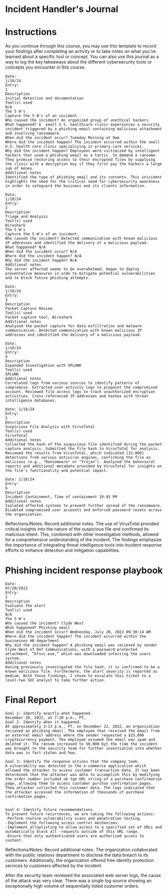 # Incident Handler's Journal

# Instructions
As you continue through this course, you may use this template to record your findings after completing an activity or to take notes on what you've learned about a specific tool or concept. You can also use this journal as a way to log the key takeaways about the different cybersecurity tools or concepts you encounter in this course.

```
Date: 
1/18/24
Entry:
1
Description
Initial detection and documentation
Tool(s) used
N/A
The 5 W's 
Capture the 5 W's of an incident.
Who caused the incident? An organized group of unethical hackers
What happened? A  small U.S. healthcare clinic expereinces a security incident triggered by a phishing email containing malicious attachemnt and involving ransomware.
When did the incident occur? Tueaday Morning at 9am
Where did the incident happen? The incident occurred within the small U.S. health care clinic specializing in primary-care services.
Why did the incident happen? Employees were victimized by intelligent  hackers that used a phishing email as a tactic  to demand a ransome. They promise restoring access to their encrypted files by supplying the clinic with a decryption key if they first pay the hackers a large sum of money. 
Additional notes
Identified the type of phishing email and its contents. This inicident highlights the need for the critical need for cybersecurity awareness in order to safeguard the business and its clients information. 
```


```
Date: 
1/18/24
Entry:
2
Description
Triage and Analysis
Tool(s) used
Wireshark
The 5 W's 
Capture the 5 W's of an incident.
Who caused the incident? Detected communication with known malicious IP addresses and identified the delivery of a malicious payload.
What happened? N/A
When did the incident occur? N/A
Where did the incident happen? N/A
Why did the incident happen? N/A
Additional notes
The server affected seems to be overwhelmed, began to deploy preventative measures in orde to mitigate potential vulnerabilities and to block future phishing attempts. 
```


```
Date: 
1/18/24
Entry: 
3
Description
Packet Capture Review
Tool(s) used
Packet capture tool, Wireshark
Additional notes
Analyzed the packet capture for data exfiltration and malware communication. Detected communication with known malicious IP addresses and identified the delivery of a malicious payload.
```


```
Date: 
1/18/24
Entry:
4
Description
Expanded Investigation with SPLUNK
Tool(s) used
SPLUNK
Additional notes
Correlated logs from various sources to identify patterns of compromise. Extracted user activity logs to pinpoint the compromised account. Reviewed file access logs to track unauthorized encryption activities. Cross-referenced IP addresses and hashes with threat intelligence databases.
```


```
Date: 1/18/24
Entry:
5
Description
Suspicious File Analysis with VirusTotal
Tool(s) used
VirusTotal
Additional notes
Collected the hash of the suspicious file identified during the packet capture analysis. Submitted the file hash to VirusTotal for analysis. Reviewed the results from VirusTotal, which indicated [15,000] detections from various antivirus engines, confirming the file as malicious (e.g., "Ransomware" or "Trojan"). Analyzed the behavioral reports and additional metadata provided by VirusTotal for insights on the file's functionality and potential impact.

```


```
Date: 1/18/24
Entry:
6
Description
Incident Containment, Time of containment 19:45 PM
Additional notes
Isolated affected systems to prevent further spread of the ransomware. Disabled compromised user accounts and enforced password resets across the organization.
```

Reflections/Notes: Record additional notes.
The use of VirusTotal provided critical insights into the nature of the suspicious file and confirmed its malicious intent. This, combined with other investigative methods, allowed for a comprehensive understanding of the incident. The findings emphasize the importance of integrating threat intelligence tools into incident response efforts to enhance detection and mitigation capabilities.

# Phishing incident response playbook
```
Date: 
07/20/2022
Entry:
1
Description
Evaluate the alert
Tool(s) used
N/A
The 5 W's 
Who caused the incident? Clyde West
What happened? Phishing email 
When did the incident occur? Wednesday, July 20, 2022 09:30:14 AM
Where did the incident happen? The incident occurred within the businesses HR department
Why did the incident happen? A phishing email was recieved by sender Clyde West of Def Communications, with a password-protected attachment, “bfsvc.exe,” which was downloaded infecting the users system. 
Additional notes
Having previously investigated the file hash, it is confirmed to be a known malicious file. Furthermore, the alert severity is reported as medium. With these findings, I chose to escalate this ticket to a level-two SOC analyst to take further action.
```
# Final Report

```
Goal 1: Identify exactly what happened.
December 28, 2022, at 7:20 p.m., PT,
Goal 2: Identify when it happened.
At approximately 3:13 p.m., PT, on December 22, 2022, an organization recieved an phishing email. The employee that received the email from an external email address where the sender requested a $25,000 cryptocurrency payment. The employee assumed the email was spam and deleted it. The ransom increased to 50,000 byt the time the incident was brought to the security team for further investiation into whether data was in fact stolen and how.

Goal 3: Identify the response actions that the company took.
A vulnerabilty was detected in the e-commerce application which allowed the attacker to access customer transaction data. It has been determined that the attacker was able to accomplish this by modifying the order number included ub tge URL string of a purchase confirmation page, allowing them to access customer purchse confirmation pages. Thea attacker collected this customer data. The logs indicated that the attacker accessed the information of thousands of purchase confirmation pages.


Goal 4: Identify future recommendations.
To prevent future recurrences, we are taking the following actions:
-Perform routine vulnerability scans and penetration testing.
-Implement the following access control mechanisms:
-Implement allowlisting to allow access to a specified set of URLs and automatically block all -requests outside of this URL range.
-Ensure that only authenticated users are authorized access to content.

```
Reflections/Notes: Record additional notes.
The organization collaborated with the public relations department to disclose the data breach to its customers. Additionally, the organization offered free identity protection services to customers affected by the incident. 

After the security team reviewed the associated web server logs, the cause of the attack was very clear. There was a single log source showing an exceptionally high volume of sequentially listed customer orders.
